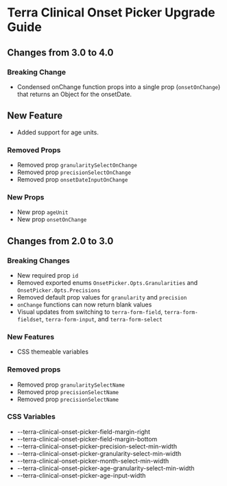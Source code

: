 # Terra Clinical Onset Picker Upgrade Guide

## Changes from 3.0 to 4.0

### Breaking Change
* Condensed onChange function props into a single prop (`onsetOnChange`) that returns an Object for the onsetDate.

## New Feature

* Added support for age units.

### Removed Props

* Removed prop `granularitySelectOnChange`
* Removed prop `precisionSelectOnChange`
* Removed prop `onsetDateInputOnChange`


### New Props
* New prop `ageUnit`
* New prop `onsetOnChange`

## Changes from 2.0 to 3.0

### Breaking Changes

* New required prop `id`
* Removed exported enums `OnsetPicker.Opts.Granularities` and `OnsetPicker.Opts.Precisions`
* Removed default prop values for `granularity` and `precision`
* `onChange` functions can now return blank values
* Visual updates from switching to `terra-form-field`, `terra-form-fieldset`, `terra-form-input`, and `terra-form-select`

### New Features

* CSS themeable variables

### Removed props

* Removed prop `granularitySelectName`
* Removed prop `precisionSelectName`
* Removed prop `precisionSelectName`

### CSS Variables

* --terra-clinical-onset-picker-field-margin-right
* --terra-clinical-onset-picker-field-margin-bottom
* --terra-clinical-onset-picker-precision-select-min-width
* --terra-clinical-onset-picker-granularity-select-min-width
* --terra-clinical-onset-picker-month-select-min-width
* --terra-clinical-onset-picker-age-granularity-select-min-width
* --terra-clinical-onset-picker-age-input-width